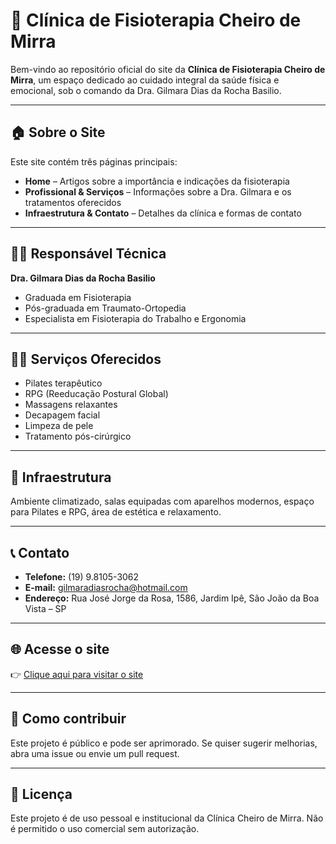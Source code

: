 # 🌿 Clínica de Fisioterapia Cheiro de Mirra

Bem-vindo ao repositório oficial do site da **Clínica de Fisioterapia Cheiro de Mirra**, um espaço dedicado ao cuidado integral da saúde física e emocional, sob o comando da Dra. Gilmara Dias da Rocha Basilio.

---

## 🏠 Sobre o Site

Este site contém três páginas principais:

- **Home** – Artigos sobre a importância e indicações da fisioterapia
- **Profissional & Serviços** – Informações sobre a Dra. Gilmara e os tratamentos oferecidos
- **Infraestrutura & Contato** – Detalhes da clínica e formas de contato

---

## 👩‍⚕️ Responsável Técnica

**Dra. Gilmara Dias da Rocha Basilio**  
- Graduada em Fisioterapia  
- Pós-graduada em Traumato-Ortopedia  
- Especialista em Fisioterapia do Trabalho e Ergonomia  

---

## 💆‍♀️ Serviços Oferecidos

- Pilates terapêutico  
- RPG (Reeducação Postural Global)  
- Massagens relaxantes  
- Decapagem facial  
- Limpeza de pele  
- Tratamento pós-cirúrgico  

---

## 🏥 Infraestrutura

Ambiente climatizado, salas equipadas com aparelhos modernos, espaço para Pilates e RPG, área de estética e relaxamento.

---

## 📞 Contato

- **Telefone:** (19) 9.8105-3062  
- **E-mail:** gilmaradiasrocha@hotmail.com  
- **Endereço:** Rua José Jorge da Rosa, 1586, Jardim Ipê, São João da Boa Vista – SP

---

## 🌐 Acesse o site

👉 [Clique aqui para visitar o site](https://norivalbasilio.github.io/clinica-cheiro-de-mirra/)

---

## 📌 Como contribuir

Este projeto é público e pode ser aprimorado. Se quiser sugerir melhorias, abra uma issue ou envie um pull request.

---

## 🧠 Licença

Este projeto é de uso pessoal e institucional da Clínica Cheiro de Mirra. Não é permitido o uso comercial sem autorização.

